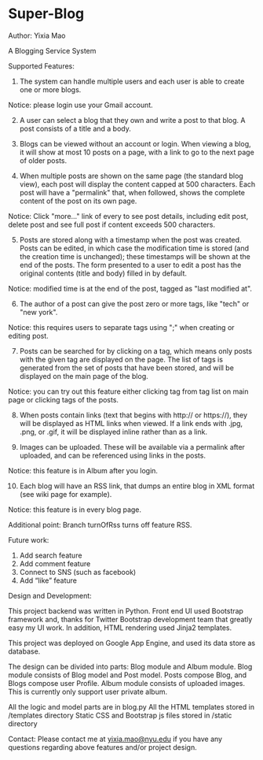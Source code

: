 Super-Blog
==========

Author: Yixia Mao

A Blogging Service System

Supported Features:

1. The system can handle multiple users and each user is able to create one or more blogs.

Notice: please login use your Gmail account.

2. A user can select a blog that they own and write a post to that blog. A post consists of a title and a body.

3. Blogs can be viewed without an account or login. When viewing a blog, it will show at most 10 posts on a page, with a link to go to the next page of older posts.

4. When multiple posts are shown on the same page (the standard blog view), each post will display the content capped at 500 characters. Each post will have a "permalink" that, when followed, shows the complete content of the post on its own page.

Notice: Click "more..." link of every to see post details, including edit post, delete post and see full post if content exceeds 500 characters.

5. Posts are stored along with a timestamp when the post was created. Posts can be edited, in which case the modification time is stored (and the creation time is unchanged); these timestamps will be shown at the end of the posts. The form presented to a user to edit a post has the original contents (title and body) filled in by default.

Notice: modified time is at the end of the post, tagged as "last modified at".

6. The author of a post can give the post zero or more tags, like "tech" or "new york".

Notice: this requires users to separate tags using ";" when creating or editing post.

7. Posts can be searched for by clicking on a tag, which means only posts with the given tag are displayed on the page. The list of tags is generated from the set of posts that have been stored, and will be displayed on the main page of the blog.

Notice: you can try out this feature either clicking tag from tag list on main page or clicking tags of the posts.

8. When posts contain links (text that begins with http:// or https://), they will be displayed as HTML links when viewed. If a link ends with .jpg, .png, or .gif, it will be displayed inline rather than as a link.

9. Images can be uploaded. These will be available via a permalink after uploaded, and can be referenced using links in the posts.

Notice: this feature is in Album after you login.

10. Each blog will have an RSS link, that dumps an entire blog in XML format (see wiki page for example).

Notice: this feature is in every blog page.


Additional point:
Branch turnOfRss turns off feature RSS.


Future work:

1. Add search feature
2. Add comment feature
3. Connect to SNS (such as facebook)
4. Add “like” feature


Design and Development:

This project backend was written in Python. Front end UI used Bootstrap framework and, thanks for Twitter Bootstrap development team that greatly easy my UI work. In addition, HTML rendering used Jinja2 templates.

This project was deployed on Google App Engine, and used its data store as database.

The design can be divided into parts: Blog module and Album module. 
Blog module consists of Blog model and Post model. Posts compose Blog, and Blogs compose user Profile.
Album module consists of uploaded images. This is currently only support user private album.

All the logic and model parts are in blog.py
All the HTML templates stored in /templates directory
Static CSS and Bootstrap js files stored in /static directory


Contact:
Please contact me at yixia.mao@nyu.edu if you have any questions regarding above features and/or project design.

